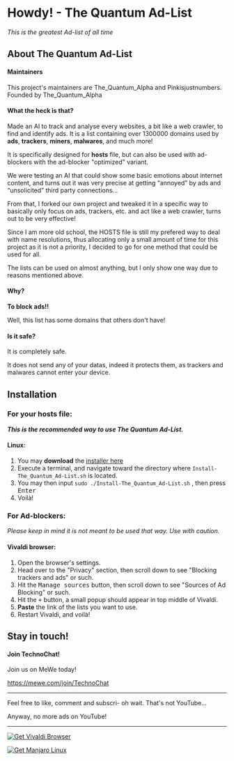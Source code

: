 # Howdy! - The Quantum Ad-List
*This is the greatest Ad-list of all time*

## About The Quantum Ad-List
#### Maintainers
This project's maintainers are The_Quantum_Alpha and Pinkisjustnumbers.
Founded by The_Quantum_Alpha

#### What the heck is that?
Made an AI to track and analyse every websites, a bit like a web crawler, to find and identify ads.
It is a list containing over 1300000 domains used by **ads**, **trackers**, **miners**, **malwares**, and much more! 

It is specifically designed for **hosts** file, but can also be used with ad-blockers with the ad-blocker "optimized" variant.

We were testing an AI that could show some basic emotions about internet content, and turns out it was very precise at getting “annoyed” by ads and “unsolicited” third party connections…

From that, I forked our own project and tweaked it in a specific way to basically only focus on ads, trackers, etc. and act like a web crawler, turns out to be very effective!

Since I am more old school, the HOSTS file is still my prefered way to deal with name resolutions, thus allocating only a small amount of time for this project as it is not a priority, I decided to go for one method that could be used for all.

The lists can be used on almost anything, but I only show one way due to reasons mentioned above.

#### Why?
**To block ads!!**

Well, this list has some domains that others don't have!

#### Is it safe?
It is completely safe. 

It does not send any of your datas, indeed it protects them, as trackers and malwares cannot enter your device. 


## Installation
### For your **hosts** file:
***This is the recommended way to use The Quantum Ad-List.***
#### Linux:
1. You may **download** the [installer here](https://gitlab.com/The_Quantum_Alpha/the-quantum-ad-list/-/raw/master/Install-The_Quantum_Ad-List.sh?inline=false)
2. Execute a terminal, and navigate toward the directory where `Install-The_Quantum_Ad-List.sh` is located.
3. You may then input `sudo ./Install-The_Quantum_Ad-List.sh` , then press <kbd>Enter</kbd>
4. Voilà!

### For Ad-blockers:
*Please keep in mind it is not meant to be used that way. Use with caution.*
#### Vivaldi browser:
1. Open the browser's settings.
2. Head over to the "Privacy" section, then scroll down to see "Blocking trackers and ads" or such.
3. Hit the <kbd>Manage sources</kbd> button, then scroll down to see "Sources of Ad Blocking" or such.
4. Hit the <kbd>+</kbd> button, a small popup should appear in top middle of Vivaldi. 
5. **Paste** the link of the lists you want to use.
7. Restart Vivaldi, and voilà!

## Stay in touch!
#### Join TechnoChat!
Join us on MeWe today!

https://mewe.com/join/TechnoChat


***

Feel free to like, comment and subscri-
oh wait. That's not YouTube...

Anyway, no more ads on YouTube!

***

<a href="https://vivaldi.com?pk_campaign=Banners&pk_kwd=260x80"><img src="https://vivaldi.com/buttons/files/260x80.png" alt="Get Vivaldi Browser" style="border:0"></a>

<a href="https://manjaro.org"><img src="https://manjaro.org/img/logo.svg" alt="Get Manjaro Linux" style="border:0"></a>

